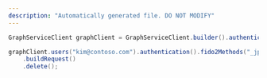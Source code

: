 ```yaml
---
description: "Automatically generated file. DO NOT MODIFY"
---
```

<!-- markdownlint-disable MD041 -->

```java
GraphServiceClient graphClient = GraphServiceClient.builder().authenticationProvider( authProvider ).buildClient();

graphClient.users("kim@contoso.com").authentication().fido2Methods("_jpuR-TGZtk6aQCLF3BQjA2")
    .buildRequest()
    .delete();
```

